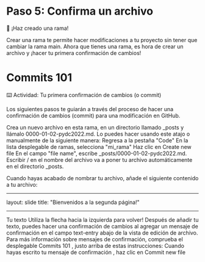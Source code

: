 # Paso 5: Confirma un archivo
🎉 ¡Haz creado una rama!

Crear una rama te permite hacer modificaciones a tu proyecto sin tener que cambiar la rama main. Ahora que tienes una rama, es hora de crear un archivo y ¡hacer tu primera confirmación de cambios!

# Commits 101

⌨️ Actividad: Tu primera confirmación de cambios (o commit)

Los siguientes pasos te guiarán a través del proceso de hacer una confirmación de cambios (commit) para una modificación en GitHub.

Crea un nuevo archivo en esta rama, en un directorio llamado _posts y llámalo 0000-01-02-pydc2022.md. Lo puedes hacer usando este atajo o manualmente de la siguiente manera:
Regresa a la pestaña "Code"
En la lista desplegable de ramas, selecciona "mi_rama"
Haz clic en Create new file
En el campo "file name", escribe _posts/0000-01-02-pydc2022.md. Escribir / en el nombre del archivo va a poner tu archivo automáticamente en el directorio _posts.

Cuando hayas acabado de nombrar tu archivo, añade el siguiente contenido a tu archivo:

---
layout: slide
title: "Bienvenidos a la segunda página!"

---
Tu texto
Utiliza la flecha hacia la izquierda para volver!
Después de añadir tu texto, puedes hacer una confirmación de cambios al agregar un mensaje de confirmación en el campo text-entry abajo de la vista de edición de archivo. Para más información sobre mensajes de confirmación, comprueba el desplegable Commits 101 , justo arriba de estas instrucciones:
Cuando hayas escrito tu mensaje de confirmación , haz clic en Commit new file
